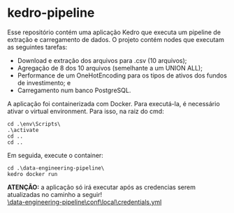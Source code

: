 # kedro-pipeline

Esse repositório contém uma aplicação Kedro que executa um pipeline de extração e carregamento de dados. O projeto contém nodes que executam as seguintes tarefas:

- Download e extração dos arquivos para .csv (10 arquivos);
- Agregação de 8 dos 10 arquivos (semelhante a um UNION ALL);
- Performance de um OneHotEncoding para os tipos de ativos dos fundos de investimento; e
- Carregamento num banco PostgreSQL.

A aplicação foi containerizada com Docker. Para executá-la, é necessário ativar o virtual environment. Para isso, na raiz do cmd:

```
cd .\env\Scripts\
.\activate
cd ..
cd ..
```

Em seguida, execute o container:

```
cd .\data-engineering-pipeline\
kedro docker run
```

**ATENÇÃO:** a aplicação só irá executar após as credencias serem atualizadas no caminho a seguir!  
[\data-engineering-pipeline\conf\local\credentials.yml](https://github.com/ocamposfaria/kedro-pipeline/tree/main/data-engineering-pipeline/conf/local)
